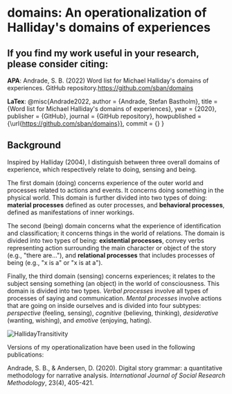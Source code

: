 # domains: An operationalization of Halliday's domains of experiences

## If you find my work useful in your research, please consider citing: 

**APA**:
Andrade, S. B. (2022) Word list for Michael Halliday's domains of experiences. GitHub repository.https://github.com/sban/domains

**LaTex**:
@misc{Andrade2022,
  author = {Andrade, Stefan Bastholm},
  title = {Word list for Michael Halliday's domains of experiences},
  year = {2020},
  publisher = {GitHub},
  journal = {GitHub repository},
  howpublished = {\url{https://github.com/sban/domains}},
  commit = {}
}

## Background
Inspired by Halliday (2004), I distinguish between three overall domains of experience, which respectively relate to doing, sensing and being.

The first domain (doing) concerns  experience of the outer world and processes related to actions and events. It concerns doing something in the physical world. This domain is further divided into two types of doing: **material processes** defined as outer processes, and **behavioral processes**, defined as manifestations of inner workings.

The second (being) domain concerns what  the experience of identification and classification; it concerns things in the world of relations. The domain is divided into two types of being: **existential processes**, convey verbs representing action surrounding the main character or object of the story (e.g., "there are..."), and **relational processes** that includes processes of being (e.g., "x is a" or "x is at a"). 

Finally, the third domain (sensing) concerns experiences; it relates to the subject sensing something (an object) in the world of consciousness. This domain is divided into two types.  *Verbal processes* involve all types of processes of saying and communication. *Mental processes* involve actions that are going on inside ourselves and is divided into four subtypes: *perspective* (feeling, sensing), *cognitive* (believing, thinking), *desiderative* (wanting, wishing), and *emotive* (enjoying, hating). 

![HallidayTransitivity](https://user-images.githubusercontent.com/946320/152865685-bedae19d-683b-45af-9dc7-32080dcc1dac.png)

Versions of my operationalization have been used in the following publications:

Andrade, S. B., & Andersen, D. (2020). Digital story grammar: a quantitative methodology for narrative analysis. *International Journal of Social Research Methodology*, 23(4), 405-421.




